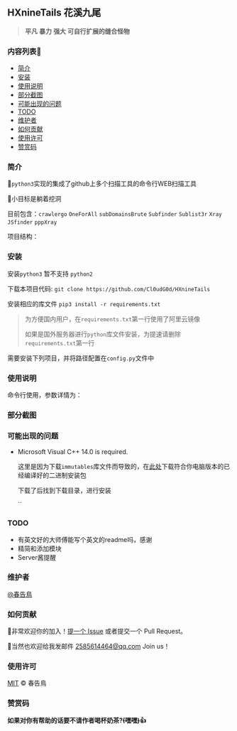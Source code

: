 ## HXnineTails 花溪九尾

> **平凡** **暴力** **强大** **可自行扩展的缝合怪物**

### 内容列表🚀

- [简介](#简介)
- [安装](#安装)
- [使用说明](#使用说明)
- [部分截图](#部分截图)
- [可能出现的问题](#可能出现的问题)
- [TODO](#TODO)
- [维护者](#维护者)
- [如何贡献](#如何贡献)
- [使用许可](#使用许可)
- [赞赏码](#赞赏码)

### 简介

:paw_prints:`python3`实现的集成了github上多个扫描工具的命令行WEB扫描工具

:trident:小目标是躺着挖洞

目前包含：`crawlergo` `OneForAll` `subDomainsBrute` `Subfinder` `Sublist3r` `Xray` `JSfinder` `pppXray`

项目结构：



### 安装

安装`python3` 暂不支持 `python2`

下载本项目代码: `git clone https://github.com/Cl0udG0d/HXnineTails`

安装相应的库文件 `pip3 install -r requirements.txt` 

> 为方便国内用户，在`requirements.txt`第一行使用了阿里云镜像
>
> 如果是国外服务器进行`python`库文件安装，为提速请删除`requirements.txt`第一行

需要安装下列项目，并将路径配置在`config.py`文件中



### 使用说明

命令行使用，参数详情为：



### 部分截图



### 可能出现的问题

+ Microsoft Visual C++ 14.0 is required.

  这里是因为下载`immutables`库文件而导致的，在[此处](https://pypi.org/project/immutables/#files)下载符合你电脑版本的已经编译好的二进制安装包

  下载了后找到下载目录，进行安装

  ``





### TODO

+ 有英文好的大师傅能写个英文的readme吗，感谢
+ 精简和添加模块
+ Server酱提醒



### 维护者

[@春告鳥](https://github.com/Cl0udG0d)



### 如何贡献

:beer:非常欢迎你的加入！[提一个 Issue](https://github.com/Cl0udG0d/AutumnWater/issues/new) 或者提交一个 Pull Request。

:beers:当然也欢迎给我发邮件  2585614464@qq.com Join us！



### 使用许可

[MIT](LICENSE)  © 春告鳥



### 赞赏码

**如果对你有帮助的话要不请作者喝杯奶茶?~~(嘿嘿)~~:+1:**


